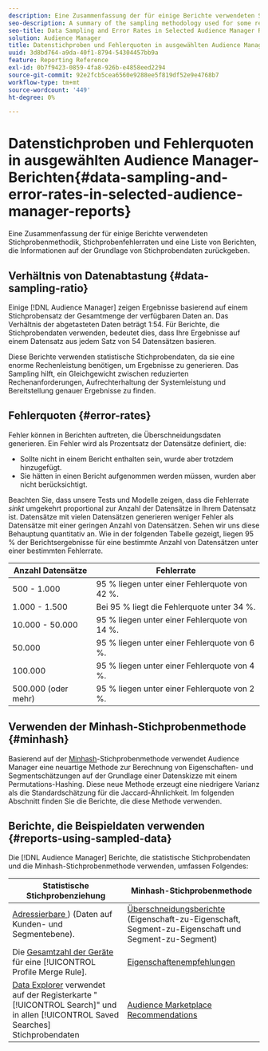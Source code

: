 ```yaml
---
description: Eine Zusammenfassung der für einige Berichte verwendeten Stichprobenmethodik, Stichprobenfehlerraten und eine Liste von Berichten, die Informationen auf der Grundlage von Stichprobendaten zurückgeben.
seo-description: A summary of the sampling methodology used for some reports, sampling error rates, and a list of reports that return information based on sampled data.
seo-title: Data Sampling and Error Rates in Selected Audience Manager Reports
solution: Audience Manager
title: Datenstichproben und Fehlerquoten in ausgewählten Audience Manager-Berichten
uuid: 3d8bd764-a9da-40f1-8794-54304457bb9a
feature: Reporting Reference
exl-id: 0b7f9423-0859-4fa8-926b-e4858eed2294
source-git-commit: 92e2fcb5cea6560e9288ee5f819df52e9e4768b7
workflow-type: tm+mt
source-wordcount: '449'
ht-degree: 0%

---
```


# Datenstichproben und Fehlerquoten in ausgewählten Audience Manager-Berichten{#data-sampling-and-error-rates-in-selected-audience-manager-reports}

Eine Zusammenfassung der für einige Berichte verwendeten Stichprobenmethodik, Stichprobenfehlerraten und eine Liste von Berichten, die Informationen auf der Grundlage von Stichprobendaten zurückgeben.

## Verhältnis von Datenabtastung {#data-sampling-ratio}

Einige [!DNL Audience Manager] zeigen Ergebnisse basierend auf einem Stichprobensatz der Gesamtmenge der verfügbaren Daten an. Das Verhältnis der abgetasteten Daten beträgt 1:54. Für Berichte, die Stichprobendaten verwenden, bedeutet dies, dass Ihre Ergebnisse auf einem Datensatz aus jedem Satz von 54 Datensätzen basieren.

Diese Berichte verwenden statistische Stichprobendaten, da sie eine enorme Rechenleistung benötigen, um Ergebnisse zu generieren. Das Sampling hilft, ein Gleichgewicht zwischen reduzierten Rechenanforderungen, Aufrechterhaltung der Systemleistung und Bereitstellung genauer Ergebnisse zu finden.

<!--

## Minimum Requirements {#minimum-requirements}

>[!NOTE]
>
>The minimum requirements listed below apply to Overlap reports only.

Overlap reports ([trait-to-trait](/help/using/reporting/dynamic-reports/trait-trait-overlap-report.md), [segment-to-trait](/help/using/reporting/dynamic-reports/segment-trait-overlap-report.md), and [segment-to-segment](/help/using/reporting/dynamic-reports/segment-segment-overlap-report.md)) exclude traits and segments when they do not meet the minimum unique visitor requirements. These minimum requirements are as follows:

* Traits: 28,000 [unique trait realizations](/help/using/features/traits/trait-and-segment-qualification-reference).
* Segments: 70,000 real-time users over a 14-day period.

-->

## Fehlerquoten {#error-rates}

Fehler können in Berichten auftreten, die Überschneidungsdaten generieren. Ein Fehler wird als Prozentsatz der Datensätze definiert, die:

* Sollte nicht in einem Bericht enthalten sein, wurde aber trotzdem hinzugefügt.
* Sie hätten in einen Bericht aufgenommen werden müssen, wurden aber nicht berücksichtigt.

Beachten Sie, dass unsere Tests und Modelle zeigen, dass die Fehlerrate *sinkt* umgekehrt proportional zur Anzahl der Datensätze in Ihrem Datensatz ist. Datensätze mit vielen Datensätzen generieren weniger Fehler als Datensätze mit einer geringen Anzahl von Datensätzen. Sehen wir uns diese Behauptung quantitativ an. Wie in der folgenden Tabelle gezeigt, liegen 95 % der Berichtsergebnisse für eine bestimmte Anzahl von Datensätzen unter einer bestimmten Fehlerrate.

| Anzahl Datensätze | Fehlerrate |
|--- |--- |
| 500 - 1.000 | 95 % liegen unter einer Fehlerquote von 42 %. |
| 1.000 - 1.500 | Bei 95 % liegt die Fehlerquote unter 34 %. |
| 10.000 - 50.000 | 95 % liegen unter einer Fehlerquote von 14 %. |
| 50.000 | 95 % liegen unter einer Fehlerquote von 6 %. |
| 100.000 | 95 % liegen unter einer Fehlerquote von 4 %. |
| 500.000 (oder mehr) | 95 % liegen unter einer Fehlerquote von 2 %. |

## Verwenden der Minhash-Stichprobenmethode {#minhash}

Basierend auf der [Minhash](https://en.wikipedia.org/wiki/MinHash)-Stichprobenmethode verwendet Audience Manager eine neuartige Methode zur Berechnung von Eigenschaften- und Segmentschätzungen auf der Grundlage einer Datenskizze mit einem Permutations-Hashing. Diese neue Methode erzeugt eine niedrigere Varianz als die Standardschätzung für die Jaccard-Ähnlichkeit. Im folgenden Abschnitt finden Sie die Berichte, die diese Methode verwenden.

<!--

Some Audience Manager reports use the minhash sampling methodology to compute trait and segment overlaps and similarity scores. Audience Manager calculates the [!UICONTROL Trait Similarity Score] between two traits by computing the intersection and union in terms of the number of [!UICONTROL Unique User IDs] (UUIDs) and then divides the two. For two traits A and B, the calculation looks like this:

![jaccard-similarity](/help/using/features/segments/assets/jaccard_similarity.png)

-->

## Berichte, die Beispieldaten verwenden {#reports-using-sampled-data}

Die [!DNL Audience Manager] Berichte, die statistische Stichprobendaten und die Minhash-Stichprobenmethode verwenden, umfassen Folgendes:

<!--

* [Overlap reports](../reporting/dynamic-reports/dynamic-reports.md#interactive-and-overlap-reports) (trait-to-trait, segment-to-trait, and segment-to-segment).
* [Addressable Audience](../features/addressable-audiences.md) data (customer- and segment-level data). 
* The [Total Devices](../features/profile-merge-rules/profile-link-metrics.md#merge-rule-metrics) metric for a [!UICONTROL Profile Merge Rule].
* [Data Explorer](../features/data-explorer/data-explorer-signals-search/data-explorer-search-pairs.md) uses sampled data in the [!UICONTROL Search] tab and any [!UICONTROL Saved Searches].

Reports that use Minhash sampling methodology:

-->

| Statistische Stichprobenziehung | Minhash-Stichprobenmethode |
|--- |--- |
| [Adressierbare ](../features/addressable-audiences.md)) (Daten auf Kunden- und Segmentebene). | [Überschneidungsberichte](../reporting/dynamic-reports/dynamic-reports.md#interactive-and-overlap-reports) (Eigenschaft-zu-Eigenschaft, Segment-zu-Eigenschaft und Segment-zu-Segment) |
| Die [Gesamtzahl der Geräte](../features/profile-merge-rules/profile-link-metrics.md#merge-rule-metrics) für eine [!UICONTROL Profile Merge Rule]. | [Eigenschaftenempfehlungen](/help/using/features/segments/trait-recommendations.md) |
| [Data Explorer](../features/data-explorer/data-explorer-signals-search/data-explorer-search-pairs.md) verwendet auf der Registerkarte &quot;[!UICONTROL Search]&quot; und in allen [!UICONTROL Saved Searches] Stichprobendaten | [Audience Marketplace Recommendations](/help/using/features/audience-marketplace/marketplace-data-buyers/marketplace-data-buyers.md#finding-similar-traits) |
